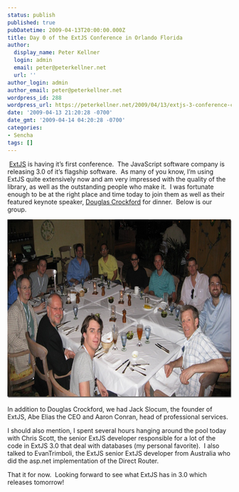 ```yaml
---
status: publish
published: true
pubDatetime: 2009-04-13T20:00:00.000Z
title: Day 0 of the ExtJS Conference in Orlando Florida
author:
  display_name: Peter Kellner
  login: admin
  email: peter@peterkellner.net
  url: ''
author_login: admin
author_email: peter@peterkellner.net
wordpress_id: 288
wordpress_url: https://peterkellner.net/2009/04/13/extjs-3-conference-crockford-slocum-animal/
date: '2009-04-13 21:20:28 -0700'
date_gmt: '2009-04-14 04:20:28 -0700'
categories:
- Sencha
tags: []
---
```

<p>&#160;<a href="http://extjs.com">ExtJS</a> is having it’s first conference.&#160; The JavaScript software company is releasing 3.0 of it’s flagship software.&#160; As many of you know, I’m using ExtJS quite extensively now and am very impressed with the quality of the library, as well as the outstanding people who make it.&#160; I was fortunate enough to be at the right place and time today to join them as well as their featured keynote speaker, <a href="http://www.crockford.com/javascript/">Douglas Crockford</a> for dinner.&#160; Below is our group.</p>
<p><a href="/wp/wp-content/uploads/2009/04/extconfdinner.jpg"><img style="border-right-width: 0px; display: inline; border-top-width: 0px; border-bottom-width: 0px; border-left-width: 0px" title="extconfdinner" border="0" alt="extconfdinner" src="/wp/wp-content/uploads/2009/04/extconfdinner_thumb.jpg" width="680" height="401" /></a></p>
<p> <!--more-->
<p>In addition to Douglas Crockford, we had Jack Slocum, the founder of ExtJS, Abe Elias the CEO and Aaron Conran, head of professional services.</p>
<p>I should also mention, I spent several hours hanging around the pool today with Chris Scott, the senior ExtJS developer responsible for a lot of the code in ExtJS 3.0 that deal with databases (my personal favorite).&#160; I also talked to EvanTrimboli, the ExtJS senior ExtJS developer from Australia who did the asp.net implementation of the Direct Router.</p>
<p>That it for now.&#160; Looking forward to see what ExtJS has in 3.0 which releases tomorrow!</p>
